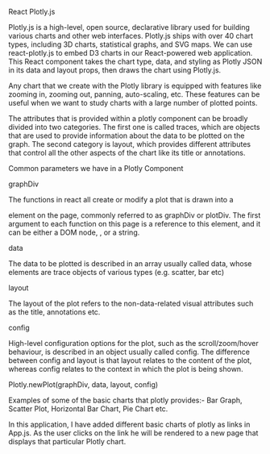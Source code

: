 React Plotly.js 

Plotly.js is a high-level, open source, declarative library used for building various charts and other web interfaces. Plotly.js ships with over 40 chart types, including 3D charts, statistical graphs, and SVG maps.
We can use react-plotly.js to embed D3 charts in our React-powered web application. This React component takes the chart type, data, and styling as Plotly JSON in its data and layout props, then draws the chart using Plotly.js.

Any chart that we create with the Plotly library is equipped with features like zooming in, zooming out, panning, auto-scaling, etc. These features can be useful when we want to study charts with a large number of plotted points.

The attributes that is provided within a plotly component can be broadly divided into two categories. The first one is called traces, which are objects that are used to provide information about the data to be plotted on the graph.
The second category is layout, which provides different attributes that control all the other aspects of the chart like its title or annotations. 

Common parameters we have in a Plotly Component

graphDiv

The functions in react all create or modify a plot that is drawn into a <div> element on the page, commonly referred to as graphDiv or plotDiv. The first argument to each function on this page is a reference to this element, and it can be either a DOM node, , or a string.
  
data

The data to be plotted is described in an array usually called data, whose elements are trace objects of various types (e.g. scatter, bar etc) 

layout

The layout of the plot refers to the non-data-related visual attributes such as the title, annotations etc.

config

High-level configuration options for the plot, such as the scroll/zoom/hover behaviour, is described in an object usually called config. The difference between config and layout is that layout relates to the content of the plot, whereas config relates to the context in which the plot is being shown.

Plotly.newPlot(graphDiv, data, layout, config)

Examples of some of the basic charts that plotly provides:- Bar Graph, Scatter Plot, Horizontal Bar Chart, Pie Chart etc.

In this application, I have added different basic charts of plotly as links in App.js.
As the user clicks on the link he will be rendered to a new page that displays that particular Plotly chart.



